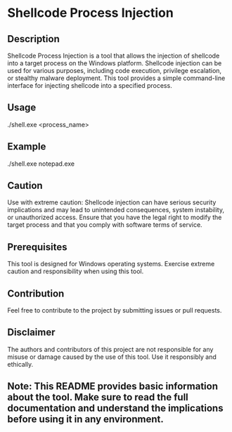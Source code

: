 # Shellcode Process Injection

## Description

Shellcode Process Injection is a tool that allows the injection of shellcode into a target process on the Windows platform. Shellcode injection can be used for various purposes, including code execution, privilege escalation, or stealthy malware deployment. This tool provides a simple command-line interface for injecting shellcode into a specified process.

## Usage

./shell.exe <process_name>

## Example

./shell.exe notepad.exe

## Caution

Use with extreme caution: Shellcode injection can have serious security implications and may lead to unintended consequences, system instability, or unauthorized access. Ensure that you have the legal right to modify the target process and that you comply with software terms of service.

## Prerequisites

This tool is designed for Windows operating systems.
Exercise extreme caution and responsibility when using this tool.

## Contribution

Feel free to contribute to the project by submitting issues or pull requests.

## Disclaimer

The authors and contributors of this project are not responsible for any misuse or damage caused by the use of this tool. Use it responsibly and ethically.

## Note: This README provides basic information about the tool. Make sure to read the full documentation and understand the implications before using it in any environment.
